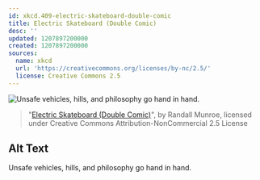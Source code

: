 ```yaml
---
id: xkcd.409-electric-skateboard-double-comic
title: Electric Skateboard (Double Comic)
desc: ''
updated: 1207897200000
created: 1207897200000
sources:
  name: xkcd
  url: 'https://creativecommons.org/licenses/by-nc/2.5/'
  license: Creative Commons 2.5
---
```

![Unsafe vehicles, hills, and philosophy go hand in hand.](https://imgs.xkcd.com/comics/electric_skateboard_double_comic.png)
> "[Electric Skateboard (Double Comic)](https://xkcd.com/409/)", by Randall Munroe, licensed under Creative Commons Attribution-NonCommercial 2.5 License

## Alt Text
Unsafe vehicles, hills, and philosophy go hand in hand.
